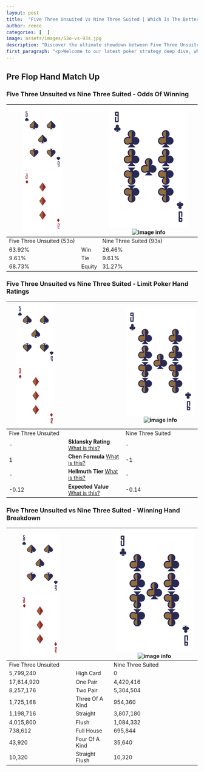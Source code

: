 ```yaml
---
layout: post
title:  "Five Three Unsuited Vs Nine Three Suited | Which Is The Better Hand In Poker? A Complete Guide"
author: reece
categories: [  ]
image: assets/images/53o-vs-93s.jpg
description: "Discover the ultimate showdown between Five Three Unsuited and Nine Three Suited in poker! Uncover the odds, strategies, and scenarios where one hand triumphs over the other. Get ready to up your poker game with this thrilling analysis."
first_paragraph: "<p>Welcome to our latest poker strategy deep dive, where we're pitting two distinct hands against each other in a high-stakes showdown: Five Three Unsuited vs Nine Three Suited.</p><p>In the dynamic world of poker, every decision counts, and knowing which hand holds the upper hand is key to your success at the table.</p><p>In this article, we'll dissect these two hands, explore the scenarios where one dominates the other, and equip you with the knowledge to make strategic choices that can tip the odds in your favor.</p><p>Get ready to unravel the intriguing dynamics of these poker hands and elevate your game to new heights.</p>"
---
```




[comment]: # (sp0)

## Pre Flop Hand Match Up

<div class="table hand-ratings" markdown="1"> 



### Five Three Unsuited vs Nine Three Suited - Odds Of Winning


    
| ![image info](assets/images/hand1/5.png) ![image info](assets/images/hand1/3o.png) |  | ![image info](assets/images/hand2/9.png) ![image info](assets/images/hand2/3s.png) |
| -------- | -------- | -------- |
| Five Three Unsuited (53o) |  | Nine Three Suited (93s) |
| 63.92% | Win | 26.46% |
| 9.61% | Tie | 9.61% |
| 68.73% | Equity | 31.27% |




[comment]: # (sp1)



### Five Three Unsuited vs Nine Three Suited - Limit Poker Hand Ratings


    
| ![image info](assets/images/hand1/5.png) ![image info](assets/images/hand1/3o.png) |  | ![image info](assets/images/hand2/9.png) ![image info](assets/images/hand2/3s.png) |
| -------- | -------- | -------- |
| Five Three Unsuited |  | Nine Three Suited |
| - | **Sklansky Rating** [What is this?](/sklansky-rating-explained) | - |
| 1 | **Chen Formula** [What is this?](/chen-formula-explained) | -1 |
| - | **Hellmuth Tier** [What is this?](/Hellmuth-tier-explained) | - |
| -0.12 | **Expected Value** [What is this?](/expected-value-explained) | -0.14 |




[comment]: # (sp2)



### Five Three Unsuited vs Nine Three Suited - Winning Hand Breakdown


    
| ![image info](assets/images/hand1/5.png) ![image info](assets/images/hand1/3o.png) |  | ![image info](assets/images/hand2/9.png) ![image info](assets/images/hand2/3s.png) |
| -------- | -------- | -------- |
| Five Three Unsuited |  | Nine Three Suited |
| 5,799,240 | High Card | 0 |
| 17,614,920 | One Pair | 4,420,416 |
| 8,257,176 | Two Pair | 5,304,504 |
| 1,725,168 | Three Of A Kind | 954,360 |
| 1,198,716 | Straight | 3,807,180 |
| 4,015,800 | Flush | 1,084,332 |
| 738,612 | Full House | 695,844 |
| 43,920 | Four Of A Kind | 35,640 |
| 10,320 | Straight Flush | 10,320 |




[comment]: # (sp3)



</div>

[comment]: # (sp4)



[comment]: # (sp5)


